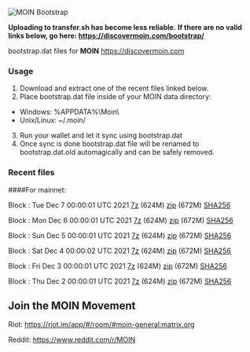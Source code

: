 ![MOIN Bootstrap](https://i.imgur.com/KjM1jMp.jpg)

**Uploading to transfer.sh has become less reliable.**
**If there are no valid links below, go here: https://discovermoin.com/bootstrap/**

bootstrap.dat files for **MOIN** https://discovermoin.com

### Usage

1. Download and extract one of the recent files linked below.
2. Place bootstrap.dat file inside of your MOIN data directory:
 - Windows: %APPDATA%\Moin\
 - Unix/Linux: ~/.moin/
3. Run your wallet and let it sync using bootstrap.dat
4. Once sync is done bootstrap.dat file will be renamed to bootstrap.dat.old automagically and can be safely removed.


### Recent files

####For mainnet:

Block : Tue Dec  7 00:00:01 UTC 2021 [7z](https://transfer.sh/3uPopV/bootstrap.dat.20211207.7z) (624M) [zip](https://transfer.sh/hlYTA9/bootstrap.dat.20211207.zip) (672M) [SHA256](https://transfer.sh/bDMJ0d/sha256.txt)

Block : Mon Dec  6 00:00:01 UTC 2021 [7z](https://transfer.sh/H0fwKI/bootstrap.dat.20211206.7z) (624M) [zip](https://transfer.sh/AHdH1i/bootstrap.dat.20211206.zip) (672M) [SHA256](https://transfer.sh/5TlXOp/sha256.txt)

Block : Sun Dec  5 00:00:01 UTC 2021 [7z](https://transfer.sh/XW4lN1/bootstrap.dat.20211205.7z) (624M) [zip](https://transfer.sh/2wTbjL/bootstrap.dat.20211205.zip) (672M) [SHA256](https://transfer.sh/wTi1uO/sha256.txt)

Block : Sat Dec  4 00:00:02 UTC 2021 [7z](https://transfer.sh/BN5ROp/bootstrap.dat.20211204.7z) (624M) [zip](https://transfer.sh/ATHK7S/bootstrap.dat.20211204.zip) (672M) [SHA256](https://transfer.sh/UCdvWH/sha256.txt)

Block : Fri Dec  3 00:00:01 UTC 2021 [7z](https://transfer.sh/hdyxac/bootstrap.dat.20211203.7z) (624M) [zip](https://transfer.sh/2Dzsse/bootstrap.dat.20211203.zip) (672M) [SHA256](https://transfer.sh/25idTe/sha256.txt)

Block : Thu Dec  2 00:00:01 UTC 2021 [7z](https://transfer.sh/Hnd6lG/bootstrap.dat.20211202.7z) (624M) [zip](https://transfer.sh/XhWDLX/bootstrap.dat.20211202.zip) (672M) [SHA256](https://transfer.sh/NIJ6Fr/sha256.txt)

## Join the MOIN Movement

Riot: https://riot.im/app/#/room/#moin-general:matrix.org

Reddit: https://www.reddit.com/r/MOIN
